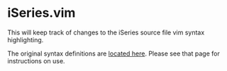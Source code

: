 # iSeries.vim
This will keep track of changes to the iSeries source file vim syntax highlighting.

The original syntax definitions are [located here](http://www.dbg400.net/foswiki/bin/view/DBG400/EditingWithVim). Please see that page for instructions on use.
